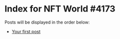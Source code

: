 # Index for NFT World #4173
Posts will be displayed in the order below:

- [Your first post](./001-first.md)


